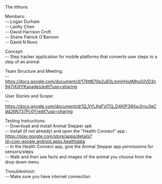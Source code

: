 The πthons

Members:\
-- Logan Durham \
-- Lantty Chen \
-- David Harrison Croft \
-- Shane Patrick O'Bannon \
-- David N Novo 

Concept: \
-- Step tracker application for mobile platforms that converts user steps to a step of an animal 

Team Structure and Meeting: \
-- https://docs.google.com/document/d/176ttB70p2uE0LmmhHxdMhoGIVD3n947jXiXYKspades/edit?usp=sharing

User Stories and Scope: \
-- https://docs.google.com/document/d/1Q_1jYLXgFVITQ_D4KlP38XqJIrnu3eCdd26N737Pc0Y/edit?usp=sharing 


Testing Instructions: \
-- Download and install Animal Stepper apk \
-- Install (if not already) and open the "Health Connect" app : https://play.google.com/store/apps/details?id=com.google.android.apps.healthdata \
-- In the Health Connect app, give the Animal Stepper app permissions for sensors/steps \
-- Walk and then see facts and images of the animal you choose from the drop down menu 

Trooubleshoot: \
-- Make sure you have internet connection 
